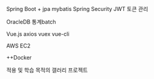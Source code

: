 
Spring Boot + jpa mybatis Spring Security JWT 토큰 관리 

OracleDB 통계batch

Vue.js axios vuex vue-cli

AWS EC2 

++Docker

적용 및 학습 목적의 갤러리 프로젝트
